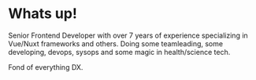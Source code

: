 # Whats up!
Senior Frontend Developer with over 7 years of experience specializing in Vue/Nuxt frameworks and others.
Doing some teamleading, some developing, devops, sysops and some magic in health/science tech.

Fond of everything DX.


